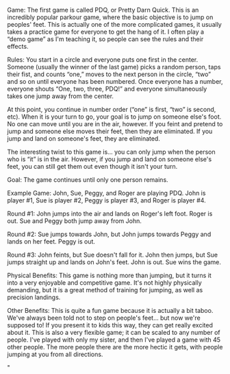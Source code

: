 Game: The first game is called PDQ, or Pretty Darn Quick. This is an incredibly popular parkour game, where the basic objective is to jump on peoples' feet. This is actually one of the more complicated games, it usually takes a practice game for everyone to get the hang of it. I often play a “demo game” as I'm teaching it, so people can see the rules and their effects.

Rules: You start in a circle and everyone puts one first in the center. Someone (usually the winner of the last game) picks a random person, taps their fist, and counts “one,” moves to the next person in the circle, “two” and so on until everyone has been numbered. Once everyone has a number, everyone shouts “One, two, three, PDQ!” and everyone simultaneously takes one jump away from the center.

At this point, you continue in number order (“one” is first, “two” is second, etc). When it is your turn to go, your goal is to jump on someone else's foot. No one can move until you are in the air, however. If you feint and pretend to jump and someone else moves their feet, then they are eliminated. If you jump and land on someone's feet, they are eliminated.

The interesting twist to this game is... you can only jump when the person who is “it” is in the air. However, if you jump and land on someone else's feet, you can still get them out even though it isn't your turn.

Goal: The game continues until only one person remains.

Example Game: John, Sue, Peggy, and Roger are playing PDQ. John is player #1, Sue is player #2, Peggy is player #3, and Roger is player #4.

Round #1: John jumps into the air and lands on Roger's left foot. Roger is out. Sue and Peggy both jump away from John.

Round #2: Sue jumps towards John, but John jumps towards Peggy and lands on her feet. Peggy is out.

Round #3: John feints, but Sue doesn't fall for it. John then jumps, but Sue jumps straight up and lands on John's feet. John is out. Sue wins the game.

Physical Benefits: This game is nothing more than jumping, but it turns it into a very enjoyable and competitive game. It's not highly physically demanding, but it is a great method of training for jumping, as well as precision landings.

Other Benefits: This is quite a fun game because it is actually a bit taboo. We've always been told not to step on people's feet... but now we're supposed to! If you present it to kids this way, they can get really excited about it. This is also a very flexible game; it can be scaled to any number of people. I've played with only my sister, and then I've played a game with 45 other people. The more people there are the more hectic it gets, with people jumping at you from all directions.

"